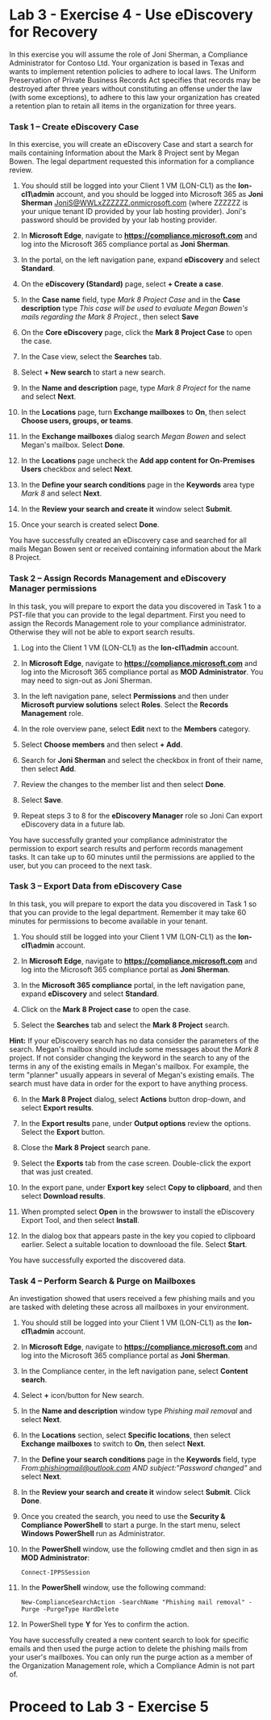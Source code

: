 # Lab 3 - Exercise 4 - Use eDiscovery for Recovery

In this exercise you will assume the role of Joni Sherman, a Compliance Administrator for Contoso Ltd. Your organization is based in Texas and wants to implement retention policies to adhere to local laws. The Uniform Preservation of Private Business Records Act specifies that records may be destroyed after three years without constituting an offense under the law (with some exceptions), to adhere to this law your organization has created a retention plan to retain all items in the organization for three years.

### Task 1 – Create eDiscovery Case

In this exercise, you will create an eDiscovery Case and start a search for mails containing Information about the Mark 8 Project sent by Megan Bowen. The legal department requested this information for a compliance review.

1. You should still be logged into your Client 1 VM (LON-CL1) as the **lon-cl1\admin** account, and you should be logged into Microsoft 365 as **Joni Sherman** JoniS@WWLxZZZZZZ.onmicrosoft.com (where ZZZZZZ is your unique tenant ID provided by your lab hosting provider).  Joni's password should be provided by your lab hosting provider. 

2. In **Microsoft Edge**, navigate to **https://compliance.microsoft.com** and log into the Microsoft 365 compliance portal as **Joni Sherman**.

3. In the portal, on the left navigation pane, expand **eDiscovery** and select **Standard**.

4. On the **eDiscovery (Standard)** page, select **+ Create a case**.

5. In the **Case name** field, type *Mark 8 Project Case* and in the **Case description** type *This case will be used to evaluate Megan Bowen's mails regarding the Mark 8 Project.*, then select **Save**

6. On the **Core eDiscovery** page, click the **Mark 8 Project Case** to open the case.

7. In the Case view, select the **Searches** tab.

8. Select **+ New search** to start a new search.

9. In the **Name and description** page, type *Mark 8 Project* for the name and select **Next**.

10. In the **Locations** page, turn **Exchange mailboxes** to **On**, then select **Choose users, groups, or teams**.

11. In the **Exchange mailboxes** dialog search *Megan Bowen* and select Megan's mailbox.  Select **Done**.

12. In the **Locations** page uncheck the **Add app content for On-Premises Users** checkbox and select **Next**.

13. In the **Define your search conditions** page in the **Keywords** area type *Mark 8* and select **Next**.

14. In the **Review your search and create it** window select **Submit**.

15. Once your search is created select **Done**.

You have successfully created an eDiscovery case and searched for all mails Megan Bowen sent or received containing information about the Mark 8 Project.

### Task 2 – Assign Records Management and eDiscovery Manager permissions

In this task, you will prepare to export the data you discovered in Task 1 to a PST-file that you can provide to the legal department. First you need to assign the Records Management role to your compliance administrator. Otherwise they will not be able to export search results.

1. Log into the Client 1 VM (LON-CL1) as the **lon-cl1\admin** account.

2. In **Microsoft Edge**, navigate to **https://compliance.microsoft.com** and log into the Microsoft 365 compliance portal as **MOD Administrator**.  You may need to sign-out as Joni Sherman. 

3. In the left navigation pane, select **Permissions** and then under **Microsoft purview solutions** select **Roles**.  Select the **Records Management** role.

4. In the role overview pane, select **Edit** next to the **Members** category.

5. Select **Choose members** and then select **+ Add**.
 
6. Search for **Joni Sherman** and select the checkbox in front of their name, then select **Add**.

7. Review the changes to the member list and then select **Done**.

8. Select **Save**.  

9. Repeat steps 3 to 8 for the **eDiscovery Manager** role so Joni Can export eDiscovery data in a future lab.

You have successfully granted your compliance administrator the permission to export search results and perform records management tasks. It can take up to 60 minutes until the permissions are applied to the user, but you can proceed to the next task.

### Task 3 – Export Data from eDiscovery Case

In this task, you will prepare to export the data you discovered in Task 1 so that you can provide to the legal department.  Remember it may take 60 minutes for permissions to become available in your tenant.

1. You should still be logged into your Client 1 VM (LON-CL1) as the **lon-cl1\admin** account.

2. In **Microsoft Edge**, navigate to **https://compliance.microsoft.com** and log into the Microsoft 365 compliance portal as **Joni Sherman**.

3. In the **Microsoft 365 compliance** portal, in the left navigation pane, expand **eDiscovery** and select **Standard**.

4. Click on the **Mark 8 Project case** to open the case.

5. Select the **Searches** tab and select the **Mark 8 Project** search.

**Hint:** If your eDiscovery search has no data consider the parameters of the search. Megan's mailbox should include some messages about the *Mark 8* project.  If not consider changing the keyword in the search to any of the terms in any of the existing emails in Megan's mailbox.  For example, the term "planner" usually appears in several of  Megan's existing emails.  The search must have data in order for the export to have anything process.

6. In the **Mark 8 Project** dialog, select **Actions** button drop-down, and select **Export results**.

7. In the **Export results** pane, under **Output options** review the options.  Select the **Export** button.

8. Close the **Mark 8 Project** search pane.  

9. Select the **Exports** tab from the case screen.  Double-click the export that was just created.

10.  In the export pane, under **Export key** select **Copy to clipboard**, and then select **Download results**.
  
11.  When prompted select **Open** in the browswer to install the eDiscovery Export Tool, and then select **Install**.

12.  In the dialog box that appears paste in the key you copied to clipboard earlier.  Select a suitable location to downlooad the file.  Select **Start**.

You have successfully exported the discovered data.

### Task 4 – Perform Search & Purge on Mailboxes

An investigation showed that users received a few phishing mails and you are tasked with deleting these across all mailboxes in your environment.

1. You should still be logged into your Client 1 VM (LON-CL1) as the **lon-cl1\admin** account.

2. In **Microsoft Edge**, navigate to **https://compliance.microsoft.com** and log into the Microsoft 365 compliance portal as **Joni Sherman**.

3. In the Compliance center, in the left navigation pane, select **Content search**.

4. Select **+** icon/button for New search.

5. In the **Name and description** window type *Phishing mail removal* and select **Next**.

6. In the **Locations** section, select **Specific locations**, then select **Exchange mailboxes** to switch to **On**, then select **Next**.

7. In the **Define your search conditions** page in the **Keywords** field, type *From:phishingmail@outlook.com AND subject:"Password changed"* and select **Next**.

8. In the **Review your search and create it** window select **Submit**. Click **Done**.

9. Once you created the search, you need to use the **Security & Compliance PowerShell** to start a purge. In the start menu, select **Windows PowerShell** run as Administrator.

10. In the **PowerShell** window, use the following cmdlet and then sign in as **MOD Administrator**:

	`Connect-IPPSSession`

11. In the **PowerShell** window, use the following command:

	`New-ComplianceSearchAction -SearchName "Phishing mail removal" -Purge -PurgeType HardDelete`

12. In PowerShell type **Y** for Yes to confirm the action.

You have successfully created a new content search to look for specific emails and then used the purge action to delete the phishing mails from your user's mailboxes. You can only run the purge action as a member of the Organization Management role, which a Compliance Admin is not part of.

# Proceed to Lab 3 - Exercise 5
